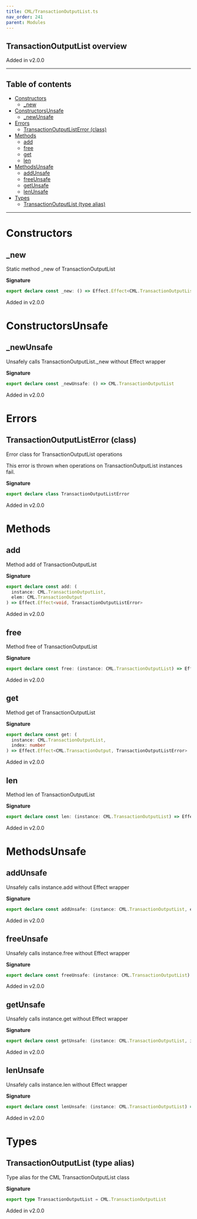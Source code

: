 ```yaml
---
title: CML/TransactionOutputList.ts
nav_order: 241
parent: Modules
---
```


## TransactionOutputList overview

Added in v2.0.0

---

<h2 class="text-delta">Table of contents</h2>

- [Constructors](#constructors)
  - [\_new](#_new)
- [ConstructorsUnsafe](#constructorsunsafe)
  - [\_newUnsafe](#_newunsafe)
- [Errors](#errors)
  - [TransactionOutputListError (class)](#transactionoutputlisterror-class)
- [Methods](#methods)
  - [add](#add)
  - [free](#free)
  - [get](#get)
  - [len](#len)
- [MethodsUnsafe](#methodsunsafe)
  - [addUnsafe](#addunsafe)
  - [freeUnsafe](#freeunsafe)
  - [getUnsafe](#getunsafe)
  - [lenUnsafe](#lenunsafe)
- [Types](#types)
  - [TransactionOutputList (type alias)](#transactionoutputlist-type-alias)

---

# Constructors

## \_new

Static method \_new of TransactionOutputList

**Signature**

```ts
export declare const _new: () => Effect.Effect<CML.TransactionOutputList, TransactionOutputListError>
```

Added in v2.0.0

# ConstructorsUnsafe

## \_newUnsafe

Unsafely calls TransactionOutputList.\_new without Effect wrapper

**Signature**

```ts
export declare const _newUnsafe: () => CML.TransactionOutputList
```

Added in v2.0.0

# Errors

## TransactionOutputListError (class)

Error class for TransactionOutputList operations

This error is thrown when operations on TransactionOutputList instances fail.

**Signature**

```ts
export declare class TransactionOutputListError
```

Added in v2.0.0

# Methods

## add

Method add of TransactionOutputList

**Signature**

```ts
export declare const add: (
  instance: CML.TransactionOutputList,
  elem: CML.TransactionOutput
) => Effect.Effect<void, TransactionOutputListError>
```

Added in v2.0.0

## free

Method free of TransactionOutputList

**Signature**

```ts
export declare const free: (instance: CML.TransactionOutputList) => Effect.Effect<void, TransactionOutputListError>
```

Added in v2.0.0

## get

Method get of TransactionOutputList

**Signature**

```ts
export declare const get: (
  instance: CML.TransactionOutputList,
  index: number
) => Effect.Effect<CML.TransactionOutput, TransactionOutputListError>
```

Added in v2.0.0

## len

Method len of TransactionOutputList

**Signature**

```ts
export declare const len: (instance: CML.TransactionOutputList) => Effect.Effect<number, TransactionOutputListError>
```

Added in v2.0.0

# MethodsUnsafe

## addUnsafe

Unsafely calls instance.add without Effect wrapper

**Signature**

```ts
export declare const addUnsafe: (instance: CML.TransactionOutputList, elem: CML.TransactionOutput) => void
```

Added in v2.0.0

## freeUnsafe

Unsafely calls instance.free without Effect wrapper

**Signature**

```ts
export declare const freeUnsafe: (instance: CML.TransactionOutputList) => void
```

Added in v2.0.0

## getUnsafe

Unsafely calls instance.get without Effect wrapper

**Signature**

```ts
export declare const getUnsafe: (instance: CML.TransactionOutputList, index: number) => CML.TransactionOutput
```

Added in v2.0.0

## lenUnsafe

Unsafely calls instance.len without Effect wrapper

**Signature**

```ts
export declare const lenUnsafe: (instance: CML.TransactionOutputList) => number
```

Added in v2.0.0

# Types

## TransactionOutputList (type alias)

Type alias for the CML TransactionOutputList class

**Signature**

```ts
export type TransactionOutputList = CML.TransactionOutputList
```

Added in v2.0.0
